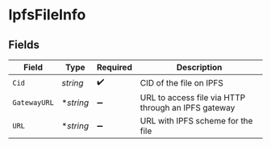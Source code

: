 # IpfsFileInfo


## Fields

| Field                                               | Type                                                | Required                                            | Description                                         |
| --------------------------------------------------- | --------------------------------------------------- | --------------------------------------------------- | --------------------------------------------------- |
| `Cid`                                               | *string*                                            | :heavy_check_mark:                                  | CID of the file on IPFS                             |
| `GatewayURL`                                        | **string*                                           | :heavy_minus_sign:                                  | URL to access file via HTTP through an IPFS gateway |
| `URL`                                               | **string*                                           | :heavy_minus_sign:                                  | URL with IPFS scheme for the file                   |